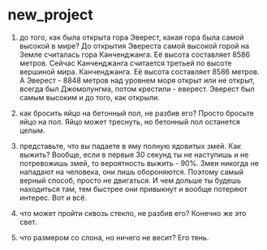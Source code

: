 # new_project
1)  до того, как была открыта гора Эверест, какая гора была самой высокой в мире?
До открытия Эвереста самой высокой горой на Земле считалась гора Канченджанга. Её высота составляет 8586 метров. Сейчас Канченджанга считается третьей по высоте вершиной мира. Канченджанга. Её высота составляет 8586 метров. А Эверест - 8848 метров над уровнем моря открыт или не открыт, всегда был Джомолунгма, потом крестили - еверест. Эверест был самым высоким и до того, как открыли.

2) как бросить яйцо на бетонный пол, не разбив его?
Просто бросьте яйцо на пол. Яйцо может треснуть, но бетонный пол останется целым.

3) представьте, что вы падаете в яму полную ядовитых змей. Как выжить?
Вообще, если в первые 30 секунд ты не наступишь и не потревожишь змей, то вероятность выжить - 90%. Змеи никогда не нападают на человека, они лишь обороняются. Поэтому самый верный способ, просто не двигаться. И чем дольше ты будешь находиться там, тем быстрее они привыкнут и вообще потеряют интерес. Вот и всё.

4) что может пройти сквозь стекло, не разбив его?
Конечно же это свет.

5) что размером со слона, но ничего не весит?
Его тень.
